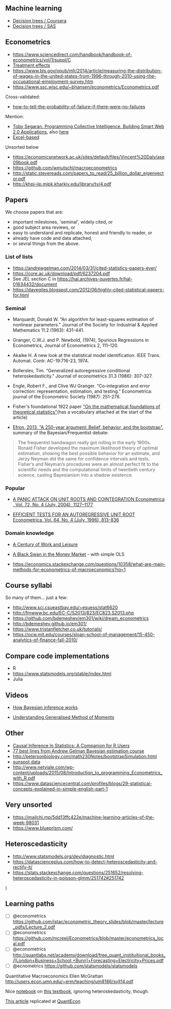 Machine learning
----------------

- [Decision trees / Coursera](https://www.coursera.org/learn/machine-learning-data-analysis/home/info)
- [Decision trees / SAS](https://support.sas.com/edu/schedules.html?id=5436&ctry=RU&locationId=MO#s1=3)

Econometrics 
------------

- https://www.sciencedirect.com/handbook/handbook-of-econometrics/vol/1/suppl/C
- [Treatment effects](https://ocw.mit.edu/courses/economics/14-386-new-econometric-methods-spring-2007/readings/treatment_effect.pdf)
- https://www.bls.gov/opub/mlr/2014/article/measuring-the-distribution-of-wages-in-the-united-states-from-1996-through-2010-using-the-occupational-employment-survey.htm
- https://www.ssc.wisc.edu/~bhansen/econometrics/Econometrics.pdf


Cross-validated: 

- [how-to-tell-the-probability-of-failure-if-there-were-no-failures](https://stats.stackexchange.com/questions/134380/how-to-tell-the-probability-of-failure-if-there-were-no-failures)

Mention:

- [Toby Segaran. Programming Collective Intelligence. Building Smart Web 2.0 Applications](http://cds.cern.ch/record/1320136/files/9780596529321_TOC.pdf), also [here](http://axon.cs.byu.edu/~martinez/classes/778/Papers/GP.pdf)
- [Excel-based](http://www3.wabash.edu/econometrics/index.htm)


Unsorted below 

- https://economicsnetwork.ac.uk/sites/default/files/Vincent%20Daly/ase09book.pdf
- https://github.com/wmutschl/macroeconometrics
- http://static.stevereads.com/papers_to_read/25_billion_dollar_eigenvector.pdf
- http://khpi-iip.mipk.kharkiv.edu/library/tv/4.pdf


Papers
------

We choose papers that are:

- important milestones, 'seminal', widely cited, or
- good subject area reviews, or
- easy to understand and replicate, honest and friendly to reader, or
- already have code and data attached,
- or sevral things from the above. 

### List of lists

- https://andrewgelman.com/2014/03/31/cited-statistics-papers-ever/ 
- https://core.ac.uk/download/pdf/6237204.pdf
- See JEL section C in https://hal.archives-ouvertes.fr/hal-01634432/document
- https://davegiles.blogspot.com/2012/06/highly-cited-statistical-papers-for.html


### Seminal

- Marquardt, Donald W. “An algorithm for least-squares estimation of nonlinear parameters.” Journal of the Society for Industrial & Applied Mathematics 11.2 (1963): 431-441.

- Granger, C.W.J. and P. Newbold, (1974), Spurious Regressions in Econometrics, Journal of Econometrics 2, 111–120.

- Akaike  H.  A  new  look  at  the  statistical  model  identification.  IEEE  Trans.  Automat.  Contr. AC-19:716-23,  1974.

- Bollerslev, Tim. “Generalized autoregressive conditional heteroskedasticity.” Journal of econometrics 31.3 (1986): 307-327.

- Engle, Robert F., and Clive WJ Granger. “Co-integration and error correction: representation, estimation, and testing.” Econometrica: journal of the Econometric Society (1987): 251-276.


- Fisher's foundational 1922 paper ["On the mathematical foundations of theoretical statistics"](http://l.academicdirect.org/Horticulture/GAs/Refs/Fisher_1922_Estimation.pdf)(has a vocabulary attached at the start of the article)

- [Efron, 2013, "A 250-year argument: Belief, behavior, and the bootstrap"](http://citeseerx.ist.psu.edu/viewdoc/download?doi=10.1.1.306.4592&rep=rep1&type=pdf), summary of the Bayesian/Frequentist debate:

> The frequentist bandwagon really got rolling in the early 1900s. Ronald Fisher developed the maximum likelihood theory of optimal estimation, showing the best possible behavior for an estimate, and Jerzy Neyman did the same for confidence intervals and tests. Fisher’s and Neyman’s procedures were an almost perfect fit to the scientific needs and the computational limits of twentieth century science, casting Bayesianism into a shadow existence.


### Popular

- [A PANIC ATTACK ON UNIT ROOTS AND COINTEGRATION Econometrica , Vol. 72, No. 4 (July, 2004), 1127–1177](http://www.columbia.edu/~jb3064/papers/2004_A_panic_attack_on_unit_roots_and_cointegration.pdf)


- [EFFICIENT TESTS FOR AN AUTOREGRESSIVE UNIT ROOT Econometrica, Vol. 64, No. 4 (July, 1996), 813-836](https://scholar.harvard.edu/files/stock/files/efficient_tests_for_an_autoregressive_unit_root.pdf)

### Domain knowledge

- [A Century of Work and Leisure](https://www.aeaweb.org/articles?id=10.1257/mac.1.2.189)

- [A Black Swan in the Money Market](https://www.nber.org/papers/w13943) - with simple OLS

- https://economics.stackexchange.com/questions/10358/what-are-main-methods-for-econometrics-of-macroeconomics?rq=1



Course syllabi
--------------

So many of them... just a few: 

- http://www.sci.csueastbay.edu/~esuess/stat6620
- http://fmwww.bc.edu/EC-C/S2013/823/EC823.S2013.php
- https://github.com/bdemeshev/em301/wiki/dream_econometrics
- http://bdemeshev.github.io/em301/
- https://www.tristanfletcher.co.uk/tutorials/
- https://ocw.mit.edu/courses/sloan-school-of-management/15-450-analytics-of-finance-fall-2010/


Compare code implementations
----------------------------
- R
- https://www.statsmodels.org/stable/index.html
- Julia

Videos
------

- [How Bayesian inference works](https://www.analyticbridge.datasciencecentral.com/profiles/blogs/how-bayesian-inference-works-tutorial)

- [Understanding Generalised Method of Moments](https://t.co/dKNP3c5jeL)

Other
-----

- [Causal Inference In Statistics: A Companion for R Users](http://dagitty.net/primer)
- [77 best lines from Andrew Gelman Bayesian estimation course](http://www.stat.columbia.edu/~gelman/book/)
- http://petersonbiology.com/math230Notes/bootstrapSimulation.html
- [sunspot data](https://core.ac.uk/download/pdf/82474924.pdf)
- http://www.netviale.com/wp-content/uploads/2015/08/Introduction_to_programming_Econometrics_with_R.pdf
- https://www.datasciencecentral.com/profiles/blogs/29-statistical-concepts-explained-in-simple-english-part-1

Very unsorted
-------------

- https://mailchi.mp/5dd13ffc422e/machine-learning-articles-of-the-week-98031
- https://www.blueprism.com/

Heteroscedasticity
------------------

- http://www.statsmodels.org/dev/diagnostic.html
- https://datascienceplus.com/how-to-detect-heteroscedasticity-and-rectify-it/
- https://stats.stackexchange.com/questions/251652/resolving-heteroscedasticity-in-poisson-glmm/251742#251742

) 

Learning paths
---------------

- [ ] @econometrics https://github.com/jstac/econometric_theory_slides/blob/master/lecture_pdfs/Lecture_2.pdf
- [ ] @econometrics https://github.com/mcreel/Econometrics/blob/master/econometrics_local.pdf
- [ ] @econometrics http://quantlabs.net/academy/download/free_quant_instituitional_books_/[London+Business+School,+Bunn]+Forecasting+Electricity+Prices.pdf
- [ ] @ecnometrics https://github.com/statsmodels/statsmodels

Quantitative Macroeconomics Ellen McGrattan http://users.econ.umn.edu/~erm/teaching/um8186/syll14.pdf

Nice [notebook](http://marek.petrik.us/teaching/intro_ml_17_files/linear_regression.html) on [this textbook](http://www-bcf.usc.edu/~gareth/ISL/code.html), ignoring heteroskedasticity, though.

[This article](https://economics.mit.edu/files/4123) replicated at [QuantEcon](https://lectures.quantecon.org/py/ols.html)